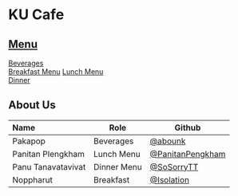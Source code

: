 # KU Cafe

## [Menu](Menu.md)



[Beverages](Menu.md#Beverages)    
[Breakfast Menu](Menu.md#Breakfast)
[Lunch Menu](Menu.md#Lunch)    
[Dinner](Menu.md#Dinner)    
## About Us


| Name      | Role      | Github          |
|:----------|-----------|-----------------|
| Pakapop | Beverages | [@abounk](https://github.com/abounk) |
| Panitan Plengkham | Lunch Menu | [@PanitanPengkham](https://github.com/PanitanPlengkham)|
| Panu Tanavatavivat | Dinner Menu | [@SoSorryTT](https://github.com/SoSorryTT) |
| Noppharut | Breakfast | [@Isolation](https://github.com/Isolation666) |
